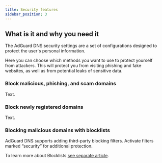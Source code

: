 ```yaml
---
title: Security features
sidebar_position: 3
---
```


## What is it and why you need it

The AdGuard DNS security settings are a set of configurations designed to protect the user's personal information.

Here you can choose which methods you want to use to protect yourself from attackers. This will protect you from visiting phishing and fake websites, as well as from potential leaks of sensitive data.

### Block malicious, phishing, and scam domains

Text.

### Block newly registered domains

Text.

### Blocking malicious domains with blocklists

AdGuard DNS supports adding third-party blocking filters.
Activate filters marked “security” for additional protection.

To learn more about Blocklists [see separate article](/private-dns/setting-up-filtering/blocklists.md).
